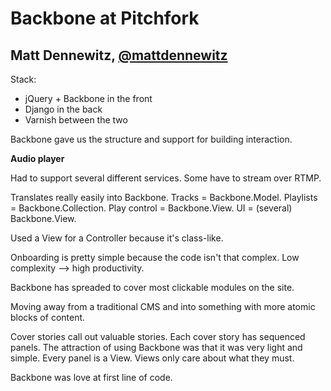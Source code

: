 # Backbone at Pitchfork
## Matt Dennewitz, [@mattdennewitz](http://www.twitter.com/mattdennewitz)

Stack:

* jQuery + Backbone in the front
* Django in the back
* Varnish between the two

Backbone gave us the structure and support for building interaction.

**Audio player**

Had to support several different services.  Some have to stream over RTMP.

Translates really easily into Backbone.  Tracks = Backbone.Model.  Playlists = Backbone.Collection.  Play control = Backbone.View.  UI = (several) Backbone.View.

Used a View for a Controller because it's class-like.

Onboarding is pretty simple because the code isn't that complex.  Low complexity --> high productivity.

Backbone has spreaded to cover most clickable modules on the site.

Moving away from a traditional CMS and into something with more atomic blocks of content.

Cover stories call out valuable stories.  Each cover story has sequenced panels.  The attraction of using Backbone was that it was very light and simple.  Every panel is a View. Views only care about what they must.

Backbone was love at first line of code.